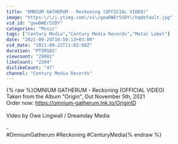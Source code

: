 ```yaml
---
title: "OMNIUM GATHERUM - Reckoning (OFFICIAL VIDEO)"
image: "https:\/\/i.ytimg.com\/vi\/gowDWEr5SDY\/hqdefault.jpg"
vid_id: "gowDWEr5SDY"
categories: "Music"
tags: ["Century Media","Century Media Records","Metal Label"]
date: "2021-09-24T10:50:13+03:00"
vid_date: "2021-09-22T11:02:08Z"
duration: "PT5M16S"
viewcount: "29081"
likeCount: "2204"
dislikeCount: "47"
channel: "Century Media Records"
---
```

{% raw %}OMNIUM GATHERUM - Reckoning (OFFICIAL VIDEO)<br />Taken from the Album &quot;Origin&quot;, Out November 5th, 2021<br />Order now: <a rel="nofollow" target="blank" href="https://omnium-gatherum.lnk.to/OriginID">https://omnium-gatherum.lnk.to/OriginID</a><br /><br />Video by Owe Lingwall / Dreamday Media<br /><br />-<br />#OmniumGatherum #Reckoning #CenturyMedia{% endraw %}
